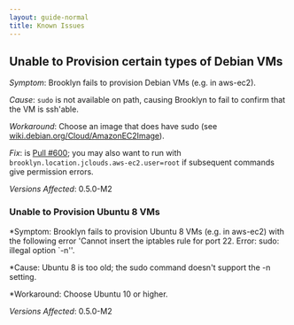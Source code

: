 ```yaml
---
layout: guide-normal
title: Known Issues
---
```


## Unable to Provision certain types of Debian VMs

*Symptom*: Brooklyn fails to provision Debian VMs (e.g. in aws-ec2).

*Cause*: `sudo` is not available on path, causing Brooklyn to fail to confirm that the VM is ssh'able.

*Workaround*: Choose an image that does have sudo (see [wiki.debian.org/Cloud/AmazonEC2Image](http://wiki.debian.org/Cloud/AmazonEC2Image)).

*Fix*: is [Pull #600](https://github.com/brooklyncentral/brooklyn/pull/600); you may also want to run with `brooklyn.location.jclouds.aws-ec2.user=root` if subsequent commands give permission errors.

*Versions Affected*: 0.5.0-M2


### Unable to Provision Ubuntu 8 VMs

*Symptom: Brooklyn fails to provision Ubuntu 8 VMs (e.g. in aws-ec2) with the following error 'Cannot insert the iptables rule for port 22. Error: sudo: illegal option `-n''.

*Cause: Ubuntu 8 is too old; the sudo command doesn't support the -n setting.

*Workaround: Choose Ubuntu 10 or higher.

*Versions Affected*: 0.5.0-M2
